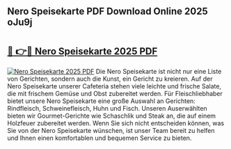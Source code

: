## Nero Speisekarte PDF Download Online 2025 oJu9j

# <h2><a href="http://gc5ken.nevu.top/?p=Nero+Speisekarte">🔗 👉🔴 Nero Speisekarte 2025 PDF</a></h2>

[![Nero Speisekarte 2025 PDF](https://i.imgur.com/dBaPXMq.png)](http://gc5ken.nevu.top/?p=Nero+Speisekarte)
Die Nero Speisekarte ist nicht nur eine Liste von Gerichten, sondern auch die Kunst, ein Gericht zu kreieren. Auf der Nero Speisekarte unserer Cafeteria stehen viele leichte und frische Salate, die mit frischem Gemüse und Obst zubereitet werden. Für Fleischliebhaber bietet unsere Nero Speisekarte eine große Auswahl an Gerichten: Rindfleisch, Schweinefleisch, Huhn und Fisch. Unseren Auserwählten bieten wir Gourmet-Gerichte wie Schaschlik und Steak an, die auf einem Holzfeuer zubereitet werden. Wenn Sie sich nicht entscheiden können, was Sie von der Nero Speisekarte wünschen, ist unser Team bereit zu helfen und Ihnen einen komfortablen und bequemen Service zu bieten.
